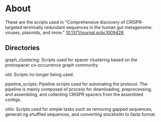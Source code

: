 # About

These are the scripts used in "Comprehensive discovery of CRISPR-targeted terminally redundant sequences in the human gut metagenome: viruses, plasmids, and more." [10.1371/journal.pcbi.1009428](https://doi.org/10.1371/journal.pcbi.1009428).

## Directories

graph_clustering: Scripts used for spacer clustering based on the protospacer co-occurrence graph community.

old: Scripts no-longer being used.

pipeline_scripts: Pipeline scripts used for automating the protocol. The pipeline is mainly composed of process for downloading, preprocessing, and assembling, and collecting CRISPR spacers from the assembled contigs.

utils: Scripts used for simple tasks such as removing gapped sequences, generati
ng shuffled sequences, and converting stockholm to fasta format.

